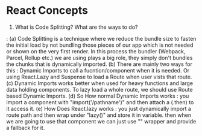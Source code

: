 # React Concepts

1. What is Code Splitting? What are the ways to do?

: (a) Code Splitting is a technique where we reduce the bundle size to fasten the initial load by not bundling those pieces of our app which is not needed or shown on the very first render. In this process the bundler (Webpack, Parcel, Rollup etc.) we are using plays a big role, they simply don't bundles the chunks that is dynamically imported.
(b) There are mainly two ways for this : Dynamic Imports to call a fucntion/component when it is needed. Or using React.Lazy and Suspense to load a Route when user vists that route.
(c) Dynamic Imports works better when used for heavy functions and large data holding components. To lazy load a whole route, we should use Route based Dynamic Imports.
(d) So How normal Dynamic Imports works : you import a component with "import('/pathname')" and then attach a (.then) to it access it.
(e) How Does React.lazy works : you just dynamically import a route path and then wrap under "lazy()" and store it in variable. then when we are going to use that component we can just use "<Suspense></Suspense>" wrapper and provide a fallback for it.